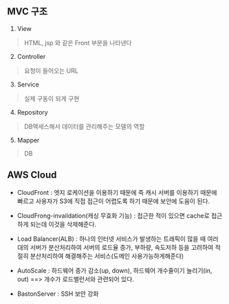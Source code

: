 ## MVC 구조

1. View
>HTML, jsp 와 같은 Front 부분을 나타낸다
2. Controller
> 요청이 들어오는 URL
3. Service
> 실제 구동이 되게 구현
4. Repository
> DB액세스해서 데이터를 관리해주는 모델의 역할
5. Mapper
> DB


## AWS Cloud

* CloudFront : 엣지 로케이션을 이용하기 때문에 즉 캐시 서버를 이용하기 때문에 빠르고 사용자가 S3에 직접 접근이 어렵도록 하기 때문에 보안에 도움이 된다.

* CloudFrong-invaildation(캐싱 무효화 기능) : 접근한 적이 있으면 cache로 접근하게 되는데 이것을 삭제해준다.

* Load Balancer(ALB) : 하나의 인터넷 서비스가 발생하는 트래픽이 많을 때 여러 대의 서버가 분산처리하여 서버의 로드율 증가, 부하량, 속도저하 등을 고려하여 적절히 분산처리하여 해결해주는 서비스(도메인 사용가능하게해준다)

* AutoScale : 하드웨어 증가 감소(up, down), 하드웨어 개수줄이기 늘리기(in, out) ==> 개수가 로드밸런서와 관련되어 있다.

* BastonServer : SSH 보안 강화
